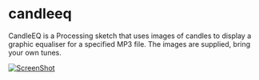 candleeq
========

CandleEQ is a Processing sketch that uses images of candles to display a graphic equaliser for a specified MP3 file. The images are supplied, bring your own tunes. 

[![ScreenShot](http://i.imgur.com/j7mVJN2.png)](https://vimeo.com/71576639)

